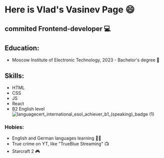 # Here is Vlad's Vasinev Page 😄

## commited Frontend-developer 💻

## Education:
- Moscow Institute of Electronic Technology, 2023 - Bachelor's degree 🏫

## Skills: 

- HTML 
- CSS 
- JS
- React 
- B2 English level 
![languagecert_international_esol_achiever_b1_(speaking)_badge (1)](https://github.com/Vlad-Vasinev/Vlad-Vasinev/assets/80538465/bd4a2c90-65ea-40d4-b2ee-06a9cb0d793d)

### Hobies:

- English and German languages learning 👨‍🎓
- True crime on YT, like "TrueBlue Streaming" 📺
- Starcraft 2 🎮